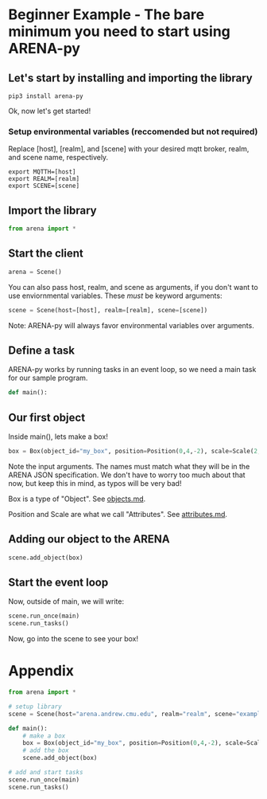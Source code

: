 # Beginner Example - The bare minimum you need to start using ARENA-py

## Let's start by installing and importing the library
```shell
pip3 install arena-py
```

Ok, now let's get started!

### Setup environmental variables (reccomended but not required)
Replace [host], [realm], and [scene] with your desired mqtt broker, realm, and scene name, respectively.
```shell
export MQTTH=[host]
export REALM=[realm]
export SCENE=[scene]
```

## Import the library
```python
from arena import *
```

## Start the client
```python
arena = Scene()
```
You can also pass host, realm, and scene as arguments, if you don't want to use enviornmental variables. These *must* be keyword arguments:
```python
scene = Scene(host=[host], realm=[realm], scene=[scene])
```
Note: ARENA-py will always favor environmental variables over arguments.

## Define a task
ARENA-py works by running tasks in an event loop, so we need a main task for our sample program.
```python
def main():
```

## Our first object
Inside main(), lets make a box!
```python
box = Box(object_id="my_box", position=Position(0,4,-2), scale=Scale(2,2,2))
```
Note the input arguments. The names must match what they will be in the ARENA JSON specification. We don't have to worry too much about that now, but keep this in mind, as typos will be very bad!

Box is a type of "Object". See [objects.md](objects.md).

Position and Scale are what we call "Attributes". See [attributes.md](attributes.md).

## Adding our object to the ARENA
```python
scene.add_object(box)
```

## Start the event loop
Now, outside of main, we will write:
```python
scene.run_once(main)
scene.run_tasks()
```

Now, go into the scene to see your box!

# Appendix
```python
from arena import *

# setup library
scene = Scene(host="arena.andrew.cmu.edu", realm="realm", scene="example")

def main():
    # make a box
    box = Box(object_id="my_box", position=Position(0,4,-2), scale=Scale(2,2,2))
    # add the box
    scene.add_object(box)

# add and start tasks
scene.run_once(main)
scene.run_tasks()
```
